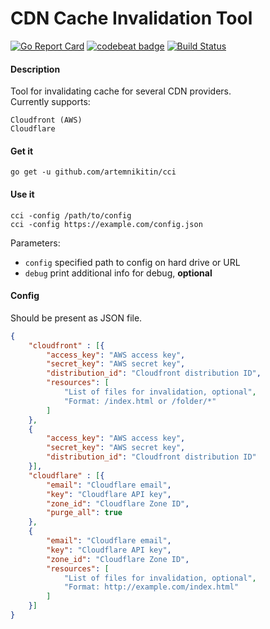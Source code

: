 # CDN Cache Invalidation Tool
[![Go Report Card](https://goreportcard.com/badge/github.com/artemnikitin/cci)](https://goreportcard.com/report/github.com/artemnikitin/cci)   [![codebeat badge](https://codebeat.co/badges/41e5be9d-a578-4bd0-87d4-5ffc564e38f0)](https://codebeat.co/projects/github-com-artemnikitin-cci)   [![Build Status](https://travis-ci.org/artemnikitin/cci.svg?branch=master)](https://travis-ci.org/artemnikitin/cci)   

#### Description
Tool for invalidating cache for several CDN providers.     
Currently supports:
```
Cloudfront (AWS)
Cloudflare
```

#### Get it 
``` 
go get -u github.com/artemnikitin/cci
``` 

#### Use it
```
cci -config /path/to/config
cci -config https://example.com/config.json
```
Parameters:
- ``config`` specified path to config on hard drive or URL
- ``debug`` print additional info for debug, **optional**

#### Config 
Should be present as JSON file.
```json
{
	"cloudfront" : [{
		"access_key": "AWS access key",
		"secret_key": "AWS secret key",
		"distribution_id": "Cloudfront distribution ID",
		"resources": [
			"List of files for invalidation, optional",
			"Format: /index.html or /folder/*"
		]
	},
	{
		"access_key": "AWS access key",
		"secret_key": "AWS secret key",
		"distribution_id": "Cloudfront distribution ID"
	}],
	"cloudflare" : [{
		"email": "Cloudflare email",
		"key": "Cloudflare API key",
		"zone_id": "Cloudflare Zone ID",
		"purge_all": true
	},
	{
		"email": "Cloudflare email",
		"key": "Cloudflare API key",
		"zone_id": "Cloudflare Zone ID",
		"resources": [
			"List of files for invalidation, optional",
			"Format: http://example.com/index.html"
		]
	}]
}
```
